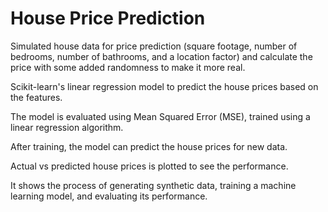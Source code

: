 # House Price Prediction

Simulated house data for price prediction (square footage, number of bedrooms, number of bathrooms, and a location factor) and calculate the price with some added randomness to make it more real.

Scikit-learn's linear regression model to predict the house prices based on the features.

The model is evaluated using Mean Squared Error (MSE), trained using a linear regression algorithm.

After training, the model can predict the house prices for new data.

Actual vs predicted house prices is plotted to see the performance.

It shows the process of generating synthetic data, training a machine learning model, and evaluating its performance.
